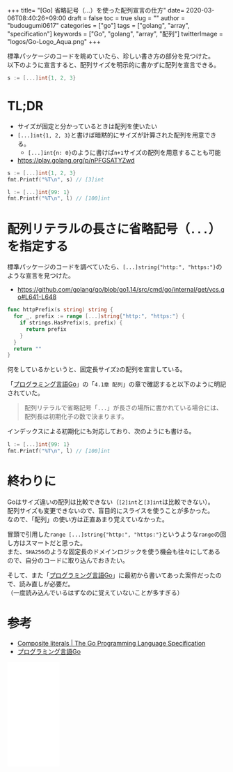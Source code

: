 +++
title= "[Go] 省略記号（...）を使った配列宣言の仕方"
date= 2020-03-06T08:40:26+09:00
draft = false
toc = true
slug = ""
author = "budougumi0617"
categories = ["go"]
tags = ["golang", "array", "specification"]
keywords = ["Go", "golang", "array", "配列"]
twitterImage = "logos/Go-Logo_Aqua.png"
+++

標準パッケージのコードを眺めていたら、珍しい書き方の部分を見つけた。  
以下のように宣言すると、配列サイズを明示的に書かずに配列を宣言できる。

```go
s := [...]int{1, 2, 3}
```

<!--more-->

# TL;DR
- サイズが固定と分かっているときは配列を使いたい
- `[...]int{1, 2, 3}`と書けば暗黙的にサイズが計算された配列を用意できる。
    - `[...]int{n: 0}`のように書けば`n+1`サイズの配列を用意することも可能
- https://play.golang.org/p/nPFGSATYZwd

```go
s := [...]int{1, 2, 3}
fmt.Printf("%T\n", s) // [3]int

l := [...]int{99: 1}
fmt.Printf("%T\n", l) // [100]int
```

# 配列リテラルの長さに省略記号（`...`）を指定する
標準パッケージのコードを調べていたら、`[...]string{"http:", "https:"}`のような宣言を見つけた。

- https://github.com/golang/go/blob/go1.14/src/cmd/go/internal/get/vcs.go#L641-L648

```go
func httpPrefix(s string) string {
  for _, prefix := range [...]string{"http:", "https:"} {
    if strings.HasPrefix(s, prefix) {
      return prefix
    }
  }
  return ""
}
```

何をしているかというと、固定長サイズ`2`の配列を宣言している。

「[プログラミング言語Go](https://amzn.to/2IpIZMc)」の「`4.1章 配列`」の章で確認すると以下のように明記されていた。

> 配列リテラルで省略記号「`...`」が長さの場所に書かれている場合には、配列長は初期化子の数で決まります。

インデックスによる初期化にも対応しており、次のようにも書ける。

```go
l := [...]int{99: 1}
fmt.Printf("%T\n", l) // [100]int
```

# 終わりに
Goはサイズ違いの配列は比較できない（`[2]int`と`[3]int`は比較できない）。  
配列サイズも変更できないので、盲目的にスライスを使うことが多かった。  
なので、「配列」の使い方は正直あまり覚えていなかった。

冒頭で引用した`range [...]string{"http:", "https:"}`というような`range`の回し方はスマートだと思った。  
また、`SHA256`のような固定長のドメインロジックを使う機会も往々にしてあるので、自分のコードに取り込んでおきたい。

そして、また「[プログラミング言語Go](https://amzn.to/2IpIZMc)」に最初から書いてあった案件だったので、読み直しが必要だ。  
（一度読み込んでいるはずなのに覚えていないことが多すぎる）

# 参考
- [Composite literals | The Go Programming Language Specification](https://golang.org/ref/spec#Composite_literals)
- [プログラミング言語Go](https://amzn.to/2IpIZMc)

<iframe style="width:120px;height:240px;" marginwidth="0" marginheight="0" scrolling="no" frameborder="0" src="//rcm-fe.amazon-adsystem.com/e/cm?lt1=_blank&bc1=000000&IS2=1&bg1=FFFFFF&fc1=000000&lc1=0000FF&t=github.io-22&language=ja_JP&o=9&p=8&l=as4&m=amazon&f=ifr&ref=as_ss_li_til&asins=4621300253&linkId=d936cb6b1a4edb520517e88b89bce696"></iframe>
